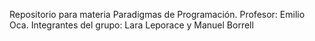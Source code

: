 Repositorio para materia Paradigmas de Programación. 
Profesor: Emilio Oca. 
Integrantes del grupo: Lara Leporace y Manuel Borrell

